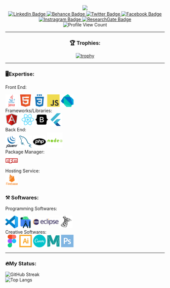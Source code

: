 <div id="header" align="center">
  <img src="https://media.giphy.com/media/dMLmQfCO7lCA2gX3tw/giphy.gif"  width="200"/>
</div> 

<div id="badges" align="center">
  <a href="https://www.linkedin.com/in/raegan-faith-paguirigan-579828220/">
    <img src="https://img.shields.io/badge/LinkedIn-blue?style=for-the-badge&logo=linkedin&logoColor=white" alt="LinkedIn Badge"/>
  </a>
  <a href="https://www.behance.net/raeganpaguiri">
    <img src="https://img.shields.io/badge/Behance-blue?style=for-the-badge&logo=behance&logoColor=white" alt="Behance Badge"/>
  </a>
  <a href="https://twitter.com/Rafaegan">
    <img src="https://img.shields.io/badge/Twitter-blue?style=for-the-badge&logo=twitter&logoColor=white" alt="Twitter Badge"/>
  </a>
  <a href="https://www.facebook.com/raeganfaith.paguirigan">
    <img src="https://img.shields.io/badge/Facebook-blue?style=for-the-badge&logo=facebook&logoColor=white" alt="Facebook Badge"/>
  </a>
  <a href="https://www.instagram.com/rafaegan_/">
    <img src="https://img.shields.io/badge/Instagram-violet?style=for-the-badge&logo=instagram&logoColor=white" alt="Instragram Badge"/>
  </a>
  <a href="https://www.researchgate.net/profile/Raegan-Faith-Paguirigan">
    <img src="https://img.shields.io/badge/ResearchGate-white?style=for-the-badge&logo=researchgate&logoColor=black" alt="ResearchGate Badge"/>
  </a>
</div>

<div align="center">
  <img src="https://komarev.com/ghpvc/?username=raeganfaith&style=flat-square&color=blue" alt="Profile View Count"/>
</div>

---
<div align="center">
  <h3>🏆 Trophies:</h3>
  <a href="https://github.com/ryo-ma/github-profile-trophy">
    <img src="https://github-profile-trophy.vercel.app/?username=raeganfaith&theme=dracula&title=Commits,PullRequest,Followers,Repositories" alt="trophy">
  </a>
</div>



---
### 🖥️Expertise:
Front End:
<div>
  <code><img src="https://github.com/devicons/devicon/blob/master/icons/java/java-original-wordmark.svg" title="Java" alt="Java" width="40" height="40"/></code>
  <code><img src="https://github.com/devicons/devicon/blob/master/icons/html5/html5-original.svg" title="HTML5" alt="HTML" width="40" height="40"/></code>
  <code><img src="https://github.com/devicons/devicon/blob/master/icons/css3/css3-plain-wordmark.svg"  title="CSS3" alt="CSS" width="40" height="40"/></code>
  <code><img src="https://github.com/devicons/devicon/blob/master/icons/javascript/javascript-original.svg" title="JavaScript" alt="JavaScript" width="40" height="40"/></code>
  <code><img src="https://github.com/devicons/devicon/blob/master/icons/dart/dart-original.svg" title="Dart" alt="Dart" width="40" height="40"/></code>
</div>
Frameworks/Libraries:
<div>
  <code><img src = "https://github.com/devicons/devicon/blob/master/icons/angularjs/angularjs-original.svg" title="AngularJS" alt="AngularJS" width="40" height="40"/> </code>
  <code><img src="https://github.com/devicons/devicon/blob/master/icons/react/react-original.svg" title="ReactJS" alt="ReactJS" width="40" height="40"/></code>
  <code><img src="https://github.com/devicons/devicon/blob/master/icons/bootstrap/bootstrap-plain.svg" title="Bootstrap" alt="Bootstrap" width="40" height="40"/></code>
  <code><img src="https://github.com/devicons/devicon/blob/master/icons/flutter/flutter-original.svg" title="Flutter" alt="Flutter" width="40" height="40"/></code>
</div>
Back End:
<div>
  <code><img src="https://github.com/devicons/devicon/blob/master/icons/jquery/jquery-original-wordmark.svg" title="JQuery" alt="JQuery" width="40" height="40"/></code>
  <code><img src="https://github.com/devicons/devicon/blob/master/icons/mysql/mysql-plain.svg" title="mysql" alt="mysql" width="40" height="40"/></code>
  <code><img src="https://github.com/devicons/devicon/blob/master/icons/php/php-plain.svg" title="PHP" alt="PHP" width="40" height="40"/></code>
  <code><img src="https://github.com/devicons/devicon/blob/master/icons/nodejs/nodejs-plain-wordmark.svg" title="NodeJS" alt="NodeJS" width="50" height="50"/></code> 
</div>
Package Manager:
<div>
  <code><img src="https://github.com/devicons/devicon/blob/master/icons/npm/npm-original-wordmark.svg" title="npm" alt="npm" width="40" height="40"/></code>
</div>  
Hosting Service:
<div>
  <code><img src="https://github.com/devicons/devicon/blob/master/icons/firebase/firebase-plain-wordmark.svg" title="Firebase" alt="Firebase" width="40" height="40"/></code>
</div>

### ⚒️ Softwares:    
Programming Softwares:
<div>
 <code><img src="https://github.com/devicons/devicon/blob/master/icons/vscode/vscode-original.svg" title="VS Code" alt="VS Code" width="40" height="40"/></code>
 <code><img src="https://github.com/devicons/devicon/blob/master/icons/androidstudio/androidstudio-original.svg" title="Android Studio" alt="Android Studio" width="40" height="40"/></code>
 <code><img src="https://github.com/raeganfaith/raeganfaith/blob/main/1_20hS5w0ENZraHIzP0y4lpA.png" title="Eclipse" alt="Eclipse" width="80" height="40"/></code>
 <code><img src="https://github.com/devicons/devicon/blob/master/icons/microsoftsqlserver/microsoftsqlserver-plain.svg" title="MS SQL Server Management" alt="MS SQL Server Management" width="40" height="40"/></code>
</div>
Creative Softwares:
<div>
  <code><img src="https://github.com/devicons/devicon/blob/master/icons/figma/figma-original.svg" title="Figma" alt="Figma" width="40" height="40"/></code>
  <code><img src="https://github.com/devicons/devicon/blob/master/icons/illustrator/illustrator-line.svg" title="Adobe Illustrator" alt="Adobe Illustrator" width="40" height="40"/></code>
  <code><img src="https://github.com/devicons/devicon/blob/master/icons/canva/canva-original.svg" title="Canva" alt="Canva" width="40" height="40"/></code>
  <code><img src="https://github.com/devicons/devicon/blob/master/icons/maya/maya-plain.svg" title="Maya" alt="Maya" width="40" height="40"/></code>
  <code><img src="https://github.com/devicons/devicon/blob/master/icons/photoshop/photoshop-plain.svg" title="Adobe Photoshop" alt="Adobe Photoshop" width="40" height="40"/></code>
</div>

---

### 🔥My Status:  
![GitHub Streak](http://github-readme-streak-stats.herokuapp.com?user=raeganfaith&layout=compact&theme=dracula) <br>
![Top Langs](https://github-readme-stats-git-masterrstaa-rickstaa.vercel.app/api/top-langs/?username=raeganfaith&layout=compact&theme=dracula)

